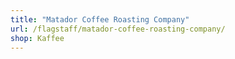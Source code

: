 ```yaml
---
title: "Matador Coffee Roasting Company"
url: /flagstaff/matador-coffee-roasting-company/
shop: Kaffee
---
```

